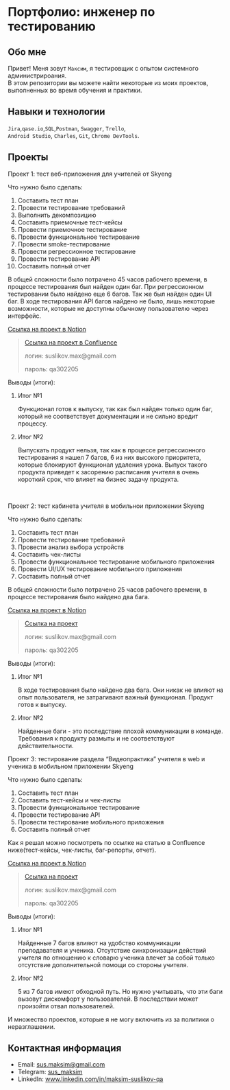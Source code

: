 # Портфолио: инженер по тестированию

## Обо мне 

Привет! Меня зовут ``Максим``, я тестировщик с опытом системного администрироания. <br>
В этом репозитории вы можете найти некоторые из моих проектов, выполненных во время обучения и практики.
<br>

## Навыки и технологии
``Jira``,``qase.io``,``SQL``,``Postman``, ``Swagger``, ``Trello``, <br>
``Android Studio``, ``Charles``, ``Git``, ``Chrome DevTools``.




## Проекты

<p> Проект 1: тест веб-приложения для учителей от Skyeng</p>
<p>Что нужно было сделать:<p>
<ol>
  <li>Составить тест план</li>
  <li>Провести тестирование требований</li>
  <li>Выполнить декомпозицию</li>
  <li>Составить приемочные тест-кейсы</li>
  <li>Провести приемочное тестирование</li>
  <li>Провести функциональное тестирование</li>
  <li>Провести smoke-тестирование</li>
  <li>Провести регрессионное тестирование</li>
  <li>Провести тестирование API</li>
  <li>Составить полный отчет</li>
</ol>

<p>В общей сложности было потрачено 45 часов рабочего времени, в процессе тестирования был найден один баг. При регрессионном тестировании было найдено еще 6 багов. Так же был найден один UI баг. В ходе тестирования API багов найдено не было, лишь некоторые возможности, которые не доступны обычному пользователю через интерфейс.<p>

<a href="https://daffy-house-a83.notion.site/1-2-9dc8ec0d19904885ab4cfc8b743f32e9?pvs=4">Ссылка на проект в Notion </a>
> <a href="https://suslikov.atlassian.net/l/cp/5NSNpZdT">Ссылка на проект в Confluence</a>
> <p> логин: suslikov.max@gmail.com </p>
> <p> пароль: qa302205 </p>
 
 <p>Выводы (итоги):<p>
<ol>
  <li>Итог №1</li>
  <p> Функционал готов к выпуску, так как был найден только один баг, который не соответствует документации и не сильно вредит процессу.</p>
  <li>Итог №2</li>
  <p> Выпускать продукт нельзя, так как в процессе регрессионного тестирования я нашел 7 багов, 6 из них высокого приоритета, которые блокируют функционал удаления урока. Выпуск такого продукта приведет к засорению расписания учителя в очень короткий срок, что влияет на бизнес задачу продукта.</p>
</ol>


<br> 

<p> Проект 2: тест кабинета учителя в мобильнои приложении Skyeng</p>
<p>Что нужно было сделать:<p>
<ol>
  <li>Составить тест план</li>
  <li>Провести тестирование требований</li>
  <li>Провести анализ выбора устройств</li>
  <li>Составить чек-листы</li>
  <li>Провести функциональное тестирование мобильного приложения</li>
  <li>Провести UI/UX тестирование мобильного приложения</li>
  <li>Составить полный отчет</li>
</ol>

<p>В общей сложности было потрачено 25 часов рабочего времени, в процессе тестирования было найдено два бага.<p>

<a href="https://daffy-house-a83.notion.site/Skyeng-64f2075c4474402cb0aba2fa1c2a343b?pvs=4">Ссылка на проект в Notion </a>
>  <a href="https://suslikov.atlassian.net/wiki/spaces/~62e11d8a831f463d28e8d233/pages/25919491">Ссылка на проект</a>
> <p> логин: suslikov.max@gmail.com </p>
> <p> пароль: qa302205 </p>
 
 <p>Выводы (итоги):<p>
<ol>
  <li>Итог №1</li>
 <p>В ходе тестирования было найдено два бага. Они никак не влияют на опыт пользователя, не затрагивают важный функционал. Продукт готов к выпуску.</p>
  <li>Итог №2</li>
  <p>Найденные баги - это последствие плохой коммуникации в команде. Требования к продукту размыты и не соответствуют действительности.</p>
</ol>


<p> Проект 3: тестирование раздела “Видеопрактика” учителя в web и ученика в мобильном приложении Skyeng</p>
<p>Что нужно было сделать:<p>
<ol>
  <li>Составить тест план</li>
  <li>Составить тест-кейсы и чек-листы</li>
  <li>Провести функциональное тестирование</li>
  <li>Провести тестирование API</li>
  <li>Провести тестирование мобильного приложения</li>
  <li>Составить полный отчет</li>
</ol>

<p>Как я решал можно посмотреть по ссылке на статью в Confluence ниже(тест-кейсы, чек-листы, баг-репорты, отчет).<p>

<a href="https://daffy-house-a83.notion.site/a78b31778f2440cd857f83facb1da754?pvs=4">Ссылка на проект в Notion </a>
>  <a href="https://suslikov.atlassian.net/l/cp/YDLU8SRo">Ссылка на проект</a>
> <p> логин: suslikov.max@gmail.com </p>
> <p> пароль: qa302205 </p>
 
 <p>Выводы (итоги):<p>
<ol>
  <li>Итог №1</li>
 <p>Найденные 7 багов влияют на удобство коммуникации преподавателя и ученика. Отсутствие синхронизации действий учителя по отношению к словарю ученика влечет за собой только отсутствие дополнительной помощи со стороны учителя.</p>
  <li>Итог №2</li>
  <p>5 из 7 багов имеют обходной путь. Но нужно учитывать, что эти баги вызовут дискомфорт у пользователей. В последствии может произойти отвал пользователей.</p>
</ol>

И множество проектов, которые я не могу включить из за политики о неразглашении.

## Контактная информация
- Email: sus.maksim@gmail.com
- Telegram: [sus_maksim](https://t.me/sus_maksim)
- LinkedIn: www.linkedin.com/in/maksim-suslikov-qa
